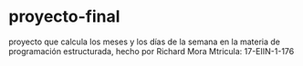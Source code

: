 # proyecto-final
proyecto que calcula los meses y los días de la semana en la materia de programación estructurada, hecho por Richard  Mora Mtricula: 17-EIIN-1-176
